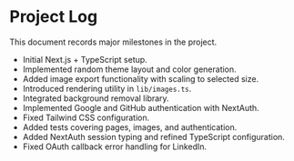 # Project Log

This document records major milestones in the project.

- Initial Next.js + TypeScript setup.
- Implemented random theme layout and color generation.
- Added image export functionality with scaling to selected size.
- Introduced rendering utility in `lib/images.ts`.
- Integrated background removal library.
- Implemented Google and GitHub authentication with NextAuth.
- Fixed Tailwind CSS configuration.
- Added tests covering pages, images, and authentication.
- Added NextAuth session typing and refined TypeScript configuration.
- Fixed OAuth callback error handling for LinkedIn.
